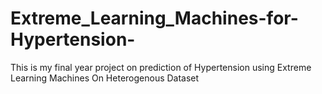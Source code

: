 # Extreme_Learning_Machines-for-Hypertension-
This is my final year project on prediction of Hypertension using Extreme Learning Machines On Heterogenous Dataset
